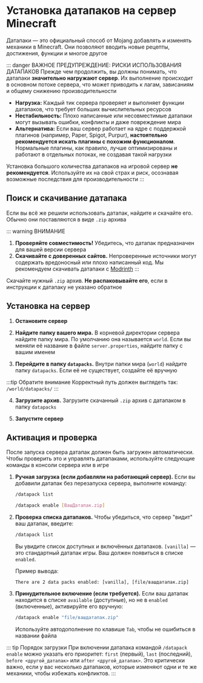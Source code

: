 # Установка датапаков на сервер Minecraft

Датапаки — это официальный способ от Mojang добавлять и изменять механики в Minecraft. Они позволяют вводить новые рецепты, достижения, функции и многое другое

::: danger ВАЖНОЕ ПРЕДУПРЕЖДЕНИЕ: РИСКИ ИСПОЛЬЗОВАНИЯ ДАТАПАКОВ
Прежде чем продолжить, вы должны понимать, что датапаки **значительно нагружают сервер**. Их выполнение происходит в основном потоке сервера, что может приводить к лагам, зависаниям и общему снижению производительности

- **Нагрузка:** Каждый тик сервера проверяет и выполняет функции датапаков, что требует больших вычислительных ресурсов
- **Нестабильность:** Плохо написанные или несовместимые датапаки могут вызывать ошибки, конфликты и даже повреждение мира
- **Альтернатива:** Если ваш сервер работает на ядре с поддержкой плагинов (например, Paper, Spigot, Purpur), **настоятельно рекомендуется искать плагины с похожим функционалом**. Нормальные плагины, как правило, лучше оптимизированы и работают в отдельных потоках, не создавая такой нагрузки

Установка большого количества датапаков на игровой сервер **не рекомендуется**. Используйте их на свой страх и риск, осознавая возможные последствия для производительности
:::

## Поиск и скачивание датапака

Если вы всё же решили использовать датапак, найдите и скачайте его. Обычно они поставляются в виде `.zip` архива

::: warning ВНИМАНИЕ
1.  **Проверяйте совместимость!** Убедитесь, что датапак предназначен для вашей версии сервера
2.  **Скачивайте с доверенных сайтов.** Непроверенные источники могут содержать вредоносный или плохо написанный код. Мы рекомендуем скачивать датапаки с [Modrinth](https://modrinth.com/datapacks)
:::

Скачайте нужный `.zip` архив. **Не распаковывайте его**, если в инструкции к датапаку не указано обратное

## Установка на сервер

1.  **Остановите сервер**

2.  **Найдите папку вашего мира.** В корневой директории сервера найдите папку мира. По умолчанию она называется `world`. Если вы меняли её название в файле `server.properties`, найдите папку с вашим именем

3.  **Перейдите в папку `datapacks`.** Внутри папки мира (`world`) найдите папку `datapacks`. Если её не существует, создайте её вручную 

:::tip Обратите внимание
Корректный путь должен выглядеть так: `/world/datapacks/`
:::

4.  **Загрузите архив.** Загрузите скачанный `.zip` архив с датапаком в папку `datapacks`

5.  **Запустите сервер**

## Активация и проверка

После запуска сервера датапак должен быть загружен автоматически. Чтобы проверить это и управлять датапаками, используйте следующие команды в консоли сервера или в игре

1.  **Ручная загрузка (если добавляли на работающий сервер).** Если вы добавили датапак без перезапуска сервера, выполните команду:
    ```bash
    /datapack list
    ```
    ```bash
    /datapack enable [ВашДатапак.zip]
    ```

2.  **Проверка списка датапаков.** Чтобы убедиться, что сервер "видит" ваш датапак, введите:
    ```bash
    /datapack list
    ```
    Вы увидите список доступных и включённых датапаков. `[vanilla]` — это стандартный датапак игры. Ваш должен появиться в списке `enabled`.

    Пример вывода:
    ```text
    There are 2 data packs enabled: [vanilla], [file/вашдатапак.zip]
    ```

3.  **Принудительное включение (если требуется).** Если ваш датапак находится в списке `available` (доступные), но не в `enabled` (включенные), активируйте его вручную:
    ```bash
    /datapack enable "file/вашдатапак.zip"
    ```
    Используйте автодополнение по клавише `Tab`, чтобы не ошибиться в названии файла

::: tip Порядок загрузки
При включении датапака командой `/datapack enable` можно указать его приоритет: `first` (первый), `last` (последний), `before <другой_датапак>` или `after <другой_датапак>`. Это критически важно, если у вас несколько датапаков, которые изменяют одни и те же механики, чтобы избежать конфликтов.
:::